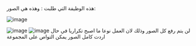 هذه الوظيفة التي طلبت :
 وهذه هي الصور:
 


![image](https://github.com/user-attachments/assets/3ac850c6-e3a6-487a-902e-18d377121c02)

![image](https://github.com/user-attachments/assets/ec6860dc-c9b4-48d5-8f82-0d0b6ebc073d)
![image](https://github.com/user-attachments/assets/5564cf58-22f3-4c8e-b085-7633d2c99743)
 لن يتم رفع كل الصور وذلك لان العمل نوعا ما اصبح تكراريا 
في حال اردت كامل الصور يمكن التواص على المجموعة

